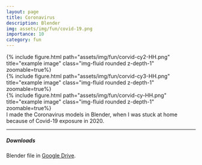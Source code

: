 ```yaml
---
layout: page
title: Coronavirus
description: Blender
img: assets/img/fun/covid-19.png
importance: 10
category: fun
---
```


<div class="row">
    <div class="col-sm mt-3 mt-md-0">
        {% include figure.html path="assets/img/fun/corvid-cy2-HH.png" title="example image" class="img-fluid rounded z-depth-1" zoomable=true%}
    </div>    
    <div class="col-sm mt-3 mt-md-0">
        {% include figure.html path="assets/img/fun/corvid-cy3-HH.png" title="example image" class="img-fluid rounded z-depth-1" zoomable=true%}
    </div>   
    <div class="col-sm mt-3 mt-md-0">
        {% include figure.html path="assets/img/fun/corvid-cy-HH.png" title="example image" class="img-fluid rounded z-depth-1" zoomable=true%}
    </div>      
</div>
<div class="caption">
    I made the Coronavirus models in Blender, when I was stuck at home because of Covid-19 exposure in 2020.
</div>

------
##### **Downloads**
Blender file in [Google Drive](https://drive.google.com/file/d/1rgbi1fzKUkMQTJOnYbmZW3cgcRLDCKCz/view?usp=sharing).